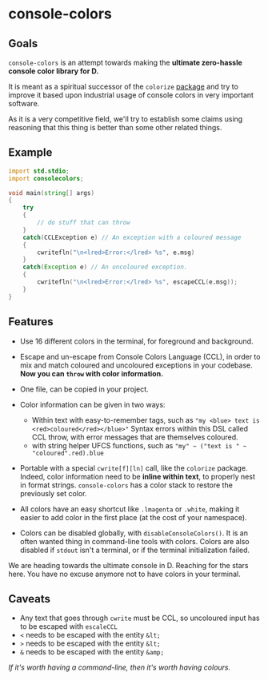 # console-colors


## Goals

`console-colors` is an attempt towards making the **ultimate zero-hassle console color library for D.**

It is meant as a spiritual successor of the `colorize` [package](https://github.com/yamadapc/d-colorize) and try to improve it based upon industrial usage of console colors in very important software.

As it is a very competitive field, we'll try to establish some claims using reasoning that this thing is better than some other related things.


## Example

```d
import std.stdio;
import consolecolors;

void main(string[] args)
{
    try
    {
        // do stuff that can throw
    }
    catch(CCLException e) // An exception with a coloured message
    {
        cwritefln("\n<lred>Error:</lred> %s", e.msg)
    }
    catch(Exception e) // An uncoloured exception.
    {
        cwritefln("\n<lred>Error:</lred> %s", escapeCCL(e.msg));
    }
}
```

## Features

- Use 16 different colors in the terminal, for foreground and background.

- Escape and un-escape from Console Colors Language (CCL), in order to mix and match coloured and uncoloured exceptions in your codebase.
  **Now you can `throw` with color information.**

- One file, can be copied in your project.

- Color information can be given in two ways:
   - Within text with easy-to-remember tags, such as `"my <blue> text is <red>coloured</red></blue>"`
     Syntax errors within this DSL called CCL throw, with error messages that are themselves coloured.
   - with string helper UFCS functions, such as `"my" ~ ("text is " ~ "coloured".red).blue`

- Portable with a special `cwrite[f][ln]` call, like the `colorize` package.
  Indeed, color information need to be **inline within text**, to properly nest in format strings.
  `console-colors` has a color stack to restore the previously set color.

- All colors have an easy shortcut like `.lmagenta` or `.white`, making it easier to add color in the first place (at the cost of your namespace).

- Colors can be disabled globally, with `disableConsoleColors()`.
  It is an often wanted thing in command-line tools with colors.
  Colors are also disabled if `stdout` isn't a terminal, or if the terminal initialization failed.

We are heading towards the ultimate console in D. Reaching for the stars here.
You have no excuse anymore not to have colors in your terminal.


## Caveats

  - Any text that goes through `cwrite` must be CCL, so uncoloured input has to be escaped with `escaleCCL`
  - `<` needs to be escaped with the entity `&lt;`
  - `>` needs to be escaped with the entity `&lt;`
  - `&` needs to be escaped with the entity `&amp;`

_If it's worth having a command-line, then it's worth having colours._
